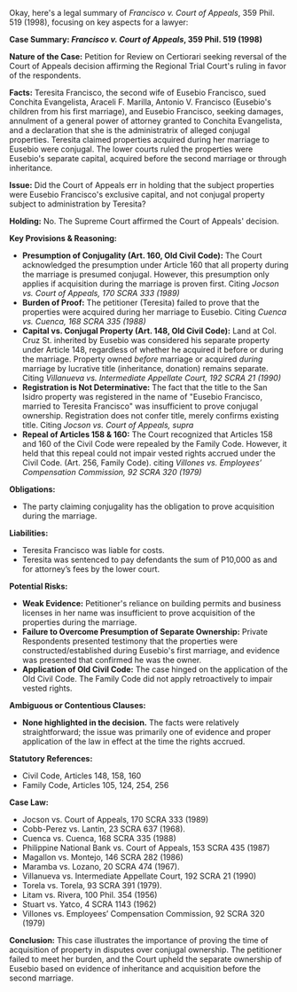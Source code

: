 Okay, here's a legal summary of *Francisco v. Court of Appeals*, 359 Phil. 519 (1998), focusing on key aspects for a lawyer:

**Case Summary: *Francisco v. Court of Appeals*, 359 Phil. 519 (1998)**

**Nature of the Case:** Petition for Review on Certiorari seeking reversal of the Court of Appeals decision affirming the Regional Trial Court's ruling in favor of the respondents.

**Facts:** Teresita Francisco, the second wife of Eusebio Francisco, sued Conchita Evangelista, Araceli F. Marilla, Antonio V. Francisco (Eusebio's children from his first marriage), and Eusebio Francisco, seeking damages, annulment of a general power of attorney granted to Conchita Evangelista, and a declaration that she is the administratrix of alleged conjugal properties.  Teresita claimed properties acquired during her marriage to Eusebio were conjugal. The lower courts ruled the properties were Eusebio's separate capital, acquired before the second marriage or through inheritance.

**Issue:** Did the Court of Appeals err in holding that the subject properties were Eusebio Francisco's exclusive capital, and not conjugal property subject to administration by Teresita?

**Holding:** No. The Supreme Court affirmed the Court of Appeals' decision.

**Key Provisions & Reasoning:**

*   **Presumption of Conjugality (Art. 160, Old Civil Code):** The Court acknowledged the presumption under Article 160 that all property during the marriage is presumed conjugal. However, this presumption only applies if acquisition during the marriage is proven first.  Citing *Jocson vs. Court of Appeals, 170 SCRA 333 (1989)*
*   **Burden of Proof:** The petitioner (Teresita) failed to prove that the properties were acquired during her marriage to Eusebio. Citing *Cuenca vs. Cuenca, 168 SCRA 335 (1988)*
*   **Capital vs. Conjugal Property (Art. 148, Old Civil Code):** Land at Col. Cruz St. inherited by Eusebio was considered his separate property under Article 148, regardless of whether he acquired it before or during the marriage. Property owned *before* marriage or acquired *during* marriage by lucrative title (inheritance, donation) remains separate. Citing *Villanueva vs. Intermediate Appellate Court, 192 SCRA 21 (1990)*
*   **Registration is Not Determinative:** The fact that the title to the San Isidro property was registered in the name of "Eusebio Francisco, married to Teresita Francisco" was insufficient to prove conjugal ownership. Registration does not confer title, merely confirms existing title. Citing *Jocson vs. Court of Appeals, supra*
*   **Repeal of Articles 158 & 160:** The Court recognized that Articles 158 and 160 of the Civil Code were repealed by the Family Code. However, it held that this repeal could not impair vested rights accrued under the Civil Code. (Art. 256, Family Code). citing *Villones vs. Employees’ Compensation Commission, 92 SCRA 320 (1979)*

**Obligations:**

*   The party claiming conjugality has the obligation to prove acquisition during the marriage.

**Liabilities:**

*   Teresita Francisco was liable for costs.
*   Teresita was sentenced to pay defendants the sum of P10,000 as and for attorney’s fees by the lower court.

**Potential Risks:**

*   **Weak Evidence:**  Petitioner's reliance on building permits and business licenses in her name was insufficient to prove acquisition of the properties during the marriage.
*   **Failure to Overcome Presumption of Separate Ownership:**  Private Respondents presented testimony that the properties were constructed/established during Eusebio's first marriage, and evidence was presented that confirmed he was the owner.
*   **Application of Old Civil Code:** The case hinged on the application of the Old Civil Code. The Family Code did not apply retroactively to impair vested rights.

**Ambiguous or Contentious Clauses:**

*   **None highlighted in the decision.** The facts were relatively straightforward; the issue was primarily one of evidence and proper application of the law in effect at the time the rights accrued.

**Statutory References:**

*   Civil Code, Articles 148, 158, 160
*   Family Code, Articles 105, 124, 254, 256

**Case Law:**

*   Jocson vs. Court of Appeals, 170 SCRA 333 (1989)
*   Cobb-Perez vs. Lantin, 23 SCRA 637 (1968).
*   Cuenca vs. Cuenca, 168 SCRA 335 (1988)
*   Philippine National Bank vs. Court of Appeals, 153 SCRA 435 (1987)
*   Magallon vs. Montejo, 146 SCRA 282 (1986)
*   Maramba vs. Lozano, 20 SCRA 474 (1967).
*   Villanueva vs. Intermediate Appellate Court, 192 SCRA 21 (1990)
*   Torela vs. Torela, 93 SCRA 391 (1979).
*   Litam vs. Rivera, 100 Phil. 354 (1956)
*   Stuart vs. Yatco, 4 SCRA 1143 (1962)
*    Villones vs. Employees’ Compensation Commission, 92 SCRA 320 (1979)

**Conclusion:** This case illustrates the importance of proving the time of acquisition of property in disputes over conjugal ownership. The petitioner failed to meet her burden, and the Court upheld the separate ownership of Eusebio based on evidence of inheritance and acquisition before the second marriage.
